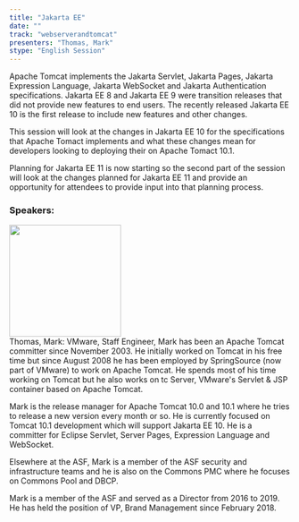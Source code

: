 ```yaml
---
title: "Jakarta EE"
date: "" 
track: "webserverandtomcat"
presenters: "Thomas, Mark"
stype: "English Session"
---
```

Apache Tomcat implements the Jakarta Servlet, Jakarta Pages, Jakarta Expression Language, Jakarta WebSocket and Jakarta Authentication specifications. Jakarta EE 8 and Jakarta EE 9 were transition releases that did not provide new features to end users. The recently released Jakarta EE 10 is the first release to include new features and other changes.

This session will look at the changes in Jakarta EE 10 for the specifications that Apache Tomact implements and what these changes mean for developers looking to deploying their on Apache Tomact 10.1.

Planning for Jakarta EE 11 is now starting so the second part of the session will look at the changes planned for Jakarta EE 11 and provide an opportunity for attendees to provide input into that planning process.
 ### Speakers: 
 <img src="images/speaker/1030.png" width="200" /><br>Thomas, Mark: VMware, Staff Engineer, Mark has been an Apache Tomcat committer since November 2003. He initially worked on Tomcat in his free time but since August 2008 he has been employed by SpringSource (now part of VMware) to work on Apache Tomcat. He spends most of his time working on Tomcat but he also works on tc Server, VMware's Servlet & JSP container based on Apache Tomcat.

Mark is the release manager for Apache Tomcat 10.0 and 10.1 where he tries to release a new version every month or so. He is currently focused on Tomcat 10.1 development which will support Jakarta EE 10. He is a committer for Eclipse Servlet, Server Pages, Expression Language and WebSocket.

Elsewhere at the ASF, Mark is a member of the ASF security and infrastructure teams and he is also on the Commons PMC where he focuses on Commons Pool and DBCP.

Mark is a member of the ASF and served as a Director from 2016 to 2019. He has held the position of VP, Brand Management since February 2018.
 
